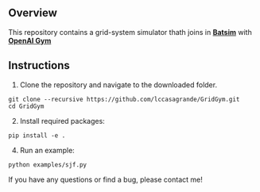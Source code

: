 ## Overview

This repository contains a grid-system simulator thath joins in [**Batsim**](https://github.com/oar-team/batsim) with [**OpenAI Gym**](https://github.com/openai/gym)

## Instructions

1. Clone the repository and navigate to the downloaded folder.
```	
git clone --recursive https://github.com/lccasagrande/GridGym.git
cd GridGym
```
2. Install required packages: 
```
pip install -e .
```
4. Run an example:
```	
python examples/sjf.py
```
If you have any questions or find a bug, please contact me!
